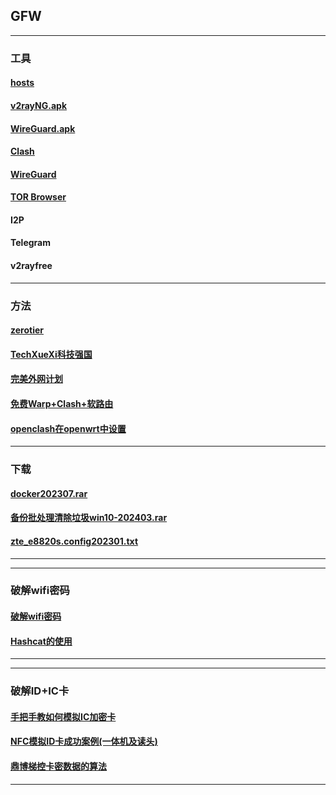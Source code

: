 ## GFW
----------------------------------------------------------------

### 工具

#### [hosts](https://mokk731.github.io/txt/hosts.txt)


#### [v2rayNG.apk](https://mokk731.github.io/apk/v2rayNG_v1.6.28_202201.apk)

#### [WireGuard.apk](https://mokk731.github.io/apk/Wireguard-1.0.20231018.zip)

#### [Clash](https://mokk731.github.io/txt/clash.txt)

#### [WireGuard](https://www.wireguard.com/install/)

#### [TOR Browser](https://www.torproject.org/zh-CN/)

#### I2P

#### Telegram

#### v2rayfree


--------------------------------------------------------------------------

### 方法

#### [zerotier](https://mokk731.github.io/md/zerotier)

#### [TechXueXi科技强国](https://mokk731.github.io/md/xxqg)

#### [完美外网计划](https://mokk731.github.io/txt/完美外网计划.txt)

#### [免费Warp+Clash+软路由](https://mokk731.github.io/txt/Warp+Clash+router.txt)

#### [openclash在openwrt中设置](https://mokk731.github.io/txt/openclash在openwrt中设置.txt)

--------------------------------------------------------------------------

### 下载

#### [docker202307.rar](https://mokk731.github.io/ziprar/docker202307.rar)

#### [备份批处理清除垃圾win10-202403.rar](https://mokk731.github.io/ziprar/备份批处理清除垃圾win10-202403.rar)

#### [zte_e8820s.config202301.txt](https://mokk731.github.io/txt/zte_e8820s.config202301.txt)


--------------------------------------------------------------------------


--------------------------------------------------------------------------

### 破解wifi密码

#### [破解wifi密码](https://mokk731.github.io/txt/破解wifi密码.txt)

#### [Hashcat的使用](https://mokk731.github.io/txt/Hashcat的使用.txt)


--------------------------------------------------------------------------

----------------------------------------------------------------

### 破解ID+IC卡

#### [手把手教如何模拟IC加密卡](https://mokk731.github.io/txt/mydiy/手把手教如何模拟IC加密卡.txt)

#### [NFC模拟ID卡成功案例(一体机及读头)](https://mokk731.github.io/txt/mydiy/NFC模拟ID卡成功案例(一体机及读头).txt)

#### [鼎博梯控卡密数据的算法](https://mokk731.github.io/txt/mydiy/鼎博梯控卡密数据的算法.txt)


----------------------------------------------------------------

